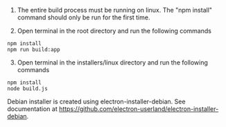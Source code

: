 1. The entire build process must be running on linux. The "npm install" command should only be run for the first time.

2. Open terminal in the root directory and run the following commands
```
npm install
npm run build:app
```

3. Open terminal in the installers/linux directory and run the following commands
```
npm install
node build.js
```
Debian installer is created using electron-installer-debian. See documentation at https://github.com/electron-userland/electron-installer-debian.
